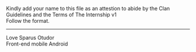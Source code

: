 
Kindly add your name to this file as an attestion to abide by the Clan Guidelines and the Terms of The Internship v1
<br/> Follow the format.<br/> 
___
Love Sparus Otudor <br/>
Front-end mobile Android
